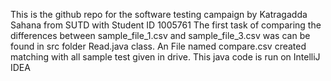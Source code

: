 This is the github repo for the software testing campaign by Katragadda Sahana from SUTD with Student ID 1005761
The first task of comparing the differences between sample_file_1.csv and sample_file_3.csv was can be found in src folder Read.java class. An File named compare.csv 
created matching with all sample test given in drive. This java code is run on IntelliJ IDEA
